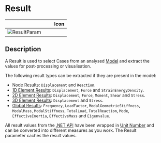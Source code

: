 # Result
<!--- This file has been auto-generated, do not change it manually! Edit the generator here: https://github.com/arup-group/GSA-Grasshopper/tree/main/DocsGeneration --->

|<img width="150"/> Icon |
| ----------- |
|![ResultParam](./images/ResultParam.png) |

## Description

A Result is used to select Cases from an analysed [Model](gsagh-model-parameter.md) and extract the values for post-processing or visualisation.

The following result types can be extracted if they are present in the model:
- [Node Results](/references/dotnet-api/result-classes.md#noderesult): `Displacement` and `Reaction`.
- [1D Element Results](/references/dotnet-api/result-classes.md#element1dresult): `Displacement`, `Force` and `StrainEnergyDensity`.
- [2D Element Results](/references/dotnet-api/result-classes.md#element2dresult): `Displacement`, `Force`, `Moment`, `Shear` and `Stress`.
- [3D Element Results](/references/dotnet-api/result-classes.md#element3dresult): `Displacement` and `Stress`.
- [Global Results](/references/dotnet-api/result-classes.md#globalresult): `Frequency`, `LoadFactor`, `ModalGeometricStiffness`, `ModalMass`, `ModalStiffness`, `TotalLoad`, `TotalReaction`, `Mode`, `EffectiveInertia`, `EffectiveMass` and `Eigenvalue`.

All result values from the [.NET API](/references/dotnet-api/introduction.md) have been wrapped in [Unit Number](/references/gsagh/gsagh-unitnumber-parameter.md) and can be converted into different measures as you work. The Result parameter caches the result values.

